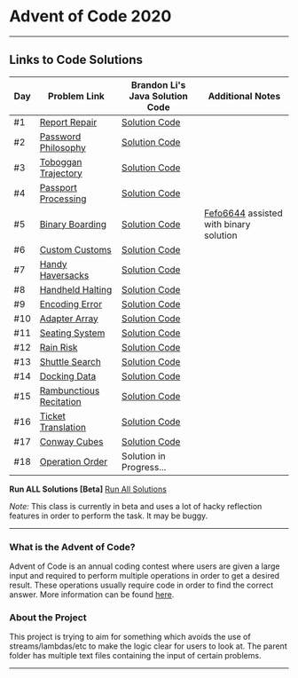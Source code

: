 # Advent of Code 2020

---

## Links to Code Solutions

| **Day** | **Problem Link**                                                | **Brandon Li's Java Solution Code**                                                                                                              | **Additional Notes**                                                  |
|---------|-----------------------------------------------------------------|--------------------------------------------------------------------------------------------------------------------------------------------------|-----------------------------------------------------------------------|
| #1      | [Report Repair](https://adventofcode.com/2020/day/1)            | [Solution Code](https://github.com/PulseBeat02/Advent-of-Code-2020/blob/master/src/main/java/com/github/pulsebeat02/ReportRepair.java)           |                                                                       |
| #2      | [Password Philosophy](https://adventofcode.com/2020/day/2)      | [Solution Code](https://github.com/PulseBeat02/Advent-of-Code-2020/blob/master/src/main/java/com/github/pulsebeat02/PasswordPhilosophy.java)     |                                                                       |
| #3      | [Toboggan Trajectory](https://adventofcode.com/2020/day/3)      | [Solution Code](https://github.com/PulseBeat02/Advent-of-Code-2020/blob/master/src/main/java/com/github/pulsebeat02/TobogganTrajectory.java)     |                                                                       |
| #4      | [Passport Processing](https://adventofcode.com/2020/day/4)      | [Solution Code](https://github.com/PulseBeat02/Advent-of-Code-2020/blob/master/src/main/java/com/github/pulsebeat02/PassportProcessing.java)     |                                                                       |
| #5      | [Binary Boarding](https://adventofcode.com/2020/day/5)          | [Solution Code](https://github.com/PulseBeat02/Advent-of-Code-2020/blob/master/src/main/java/com/github/pulsebeat02/BinaryBoarding.java)         | [Fefo6644](https://github.com/Fefo6644) assisted with binary solution |
| #6      | [Custom Customs](https://adventofcode.com/2020/day/6)           | [Solution Code](https://github.com/PulseBeat02/Advent-of-Code-2020/blob/master/src/main/java/com/github/pulsebeat02/CustomCustoms.java)          |                                                                       |
| #7      | [Handy Haversacks](https://adventofcode.com/2020/day/7)         | [Solution Code](https://github.com/PulseBeat02/Advent-of-Code-2020/blob/master/src/main/java/com/github/pulsebeat02/HandyHaversacks.java)        |                                                                       |
| #8      | [Handheld Halting](https://adventofcode.com/2020/day/8)         | [Solution Code](https://github.com/PulseBeat02/Advent-of-Code-2020/blob/master/src/main/java/com/github/pulsebeat02/HandheldHalting.java)        |                                                                       |
| #9      | [Encoding Error](https://adventofcode.com/2020/day/9)           | [Solution Code](https://github.com/PulseBeat02/Advent-of-Code-2020/blob/master/src/main/java/com/github/pulsebeat02/EncodingError.java)          |                                                                       |
| #10     | [Adapter Array](https://adventofcode.com/2020/day/10)           | [Solution Code](https://github.com/PulseBeat02/Advent-of-Code-2020/blob/master/src/main/java/com/github/pulsebeat02/AdapterArray.java)           |                                                                       |
| #11     | [Seating System](https://adventofcode.com/2020/day/11)          | [Solution Code](https://github.com/PulseBeat02/Advent-of-Code-2020/blob/master/src/main/java/com/github/pulsebeat02/SeatingSystem.java)          |                                                                       |
| #12     | [Rain Risk](https://adventofcode.com/2020/day/12)               | [Solution Code](https://github.com/PulseBeat02/Advent-of-Code-2020/blob/master/src/main/java/com/github/pulsebeat02/RainRisk.java)               |                                                                       |
| #13     | [Shuttle Search](https://adventofcode.com/2020/day/13)          | [Solution Code](https://github.com/PulseBeat02/Advent-of-Code-2020/blob/master/src/main/java/com/github/pulsebeat02/ShuttleSearch.java)          |                                                                       |
| #14     | [Docking Data](https://adventofcode.com/2020/day/14)            | [Solution Code](https://github.com/PulseBeat02/Advent-of-Code-2020/blob/master/src/main/java/com/github/pulsebeat02/DockingData.java)            |                                                                       |
| #15     | [Rambunctious Recitation](https://adventofcode.com/2020/day/15) | [Solution Code](https://github.com/PulseBeat02/Advent-of-Code-2020/blob/master/src/main/java/com/github/pulsebeat02/RambunctiousRecitation.java) |                                                                       |
| #16     | [Ticket Translation](https://adventofcode.com/2020/day/16)      | [Solution Code](https://github.com/PulseBeat02/Advent-of-Code-2020/blob/master/src/main/java/com/github/pulsebeat02/TicketTranslation.java)      |                                                                       |
| #17     | [Conway Cubes](https://adventofcode.com/2020/day/17)            | [Solution Code](https://github.com/PulseBeat02/Advent-of-Code-2020/blob/master/src/main/java/com/github/pulsebeat02/ConwayCubes.java)            |                                                                       |
| #18     | [Operation Order](https://adventofcode.com/2020/day/18)         | Solution in Progress...                                                                                                                          |                                                                       |

**Run ALL Solutions [Beta]**
[Run All Solutions](https://github.com/PulseBeat02/Advent-of-Code-2020/blob/master/src/main/java/com/github/pulsebeat02/common/RunSolutions.java)

*Note:* This class is currently in beta and uses a lot of hacky reflection features in order to perform the task. It may be buggy.

---

### What is the Advent of Code?
Advent of Code is an annual coding contest where users are given a large input and required
to perform multiple operations in order to get a desired result. These operations usually
require code in order to find the correct answer. More information can be found
[here](https://adventofcode.com/).

### About the Project
This project is trying to aim for something which avoids the use of streams/lambdas/etc to make the logic
clear for users to look at. The parent folder has multiple text files containing the input of
certain problems.

---







